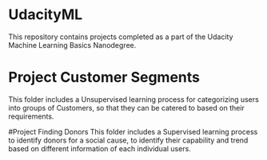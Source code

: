 # UdacityML

This repository contains projects completed as a part of the Udacity Machine Learning Basics Nanodegree.

# Project Customer Segments
This folder includes a Unsupervised learning process for categorizing users into groups of Customers, so that they can be catered to based on their requirements.

#Project Finding Donors
This folder includes a Supervised learning process to identify donors for a social cause, to identify their capability and trend based on different information of each individual users.
